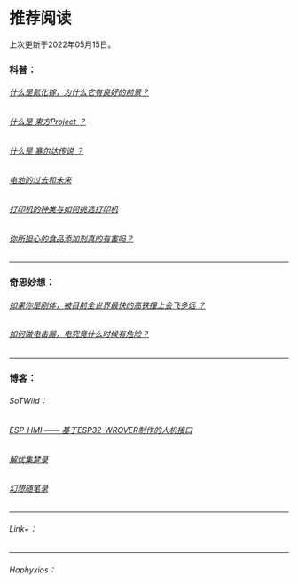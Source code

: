 # 推荐阅读

上次更新于2022年05月15日。

### 科普：

###### [什么是氮化镓，为什么它有良好的前景？](/popularization/20220221.html)

###### 		[什么是 東方Project ？](/popularization/20220223.html)

###### 		[什么是 塞尔达传说 ？](/popularization/20220224.html)

###### 		[电池的过去和未来](/popularization/20220225.html)

###### 		[打印机的种类与如何挑选打印机](/popularization/20220301.html)

###### [你所担心的食品添加剂真的有害吗？](/popularization/20220515_1.html)

------

### 奇思妙想：

###### 		[如果你是刚体，被目前全世界最快的高铁撞上会飞多远 ？](/fancy/20220306.html)

###### 		[如何做电击器，电究竟什么时候有危险？](/fancy/20220416.html)

------

### 博客：

###### SoTWild：

###### 		[ESP-HMI —— 基于ESP32-WROVER制作的人机接口](/blog/sotwild/20220427.html)

###### 		[解忧集梦录](/blog/sotwild/20220512.html)

###### 		[幻想随笔录](/blog/sotwild/20220513.html)

------

###### Link+：



------

###### Haphyxios：